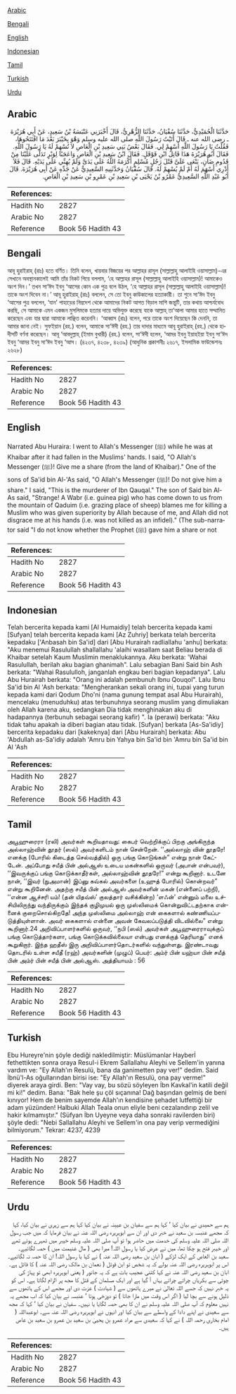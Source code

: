[Arabic](#arabic)

[Bengali](#bengali)

[English](#english)

[Indonesian](#indonesian)

[Tamil](#tamil)

[Turkish](#turkish)

[Urdu](#urdu)

## Arabic


<div dir="rtl" lang="ar" style={{fontSize:'larger',backgroundColor:'#f8f9fa',padding:20}}>
حَدَّثَنَا الْحُمَيْدِيُّ، حَدَّثَنَا سُفْيَانُ، حَدَّثَنَا الزُّهْرِيُّ، قَالَ أَخْبَرَنِي عَنْبَسَةُ بْنُ سَعِيدٍ، عَنْ أَبِي هُرَيْرَةَ ـ رضى الله عنه ـ قَالَ أَتَيْتُ رَسُولَ اللَّهِ صلى الله عليه وسلم وَهْوَ بِخَيْبَرَ بَعْدَ مَا افْتَتَحُوهَا، فَقُلْتُ يَا رَسُولَ اللَّهِ أَسْهِمْ لِي‏.‏ فَقَالَ بَعْضُ بَنِي سَعِيدِ بْنِ الْعَاصِ لاَ تُسْهِمْ لَهُ يَا رَسُولَ اللَّهِ‏.‏ فَقَالَ أَبُو هُرَيْرَةَ هَذَا قَاتِلُ ابْنِ قَوْقَلٍ‏.‏ فَقَالَ ابْنُ سَعِيدِ بْنِ الْعَاصِ وَاعَجَبًا لِوَبْرٍ تَدَلَّى عَلَيْنَا مِنْ قَدُومِ ضَأْنٍ، يَنْعَى عَلَىَّ قَتْلَ رَجُلٍ مُسْلِمٍ أَكْرَمَهُ اللَّهُ عَلَى يَدَىَّ وَلَمْ يُهِنِّي عَلَى يَدَيْهِ‏.‏ قَالَ فَلاَ أَدْرِي أَسْهَمَ لَهُ أَمْ لَمْ يُسْهِمْ لَهُ‏.‏ قَالَ سُفْيَانُ وَحَدَّثَنِيهِ السَّعِيدِيُّ عَنْ جَدِّهِ عَنْ أَبِي هُرَيْرَةَ‏.‏ قَالَ أَبُو عَبْدِ اللَّهِ السَّعِيدِيُّ عَمْرُو بْنُ يَحْيَى بْنِ سَعِيدِ بْنِ عَمْرِو بْنِ سَعِيدِ بْنِ الْعَاصِ‏.‏
</div>
<div style={{backgroundColor:'#f8f9fa',padding:20, marginBottom: 10}}><table> <thead> <tr> <th>References:</th> <th></th> </tr> </thead> <tbody><tr><td>Hadith No</td><td>2827</td></tr><tr><td>Arabic No</td><td>2827</td></tr><tr><td>Reference</td><td>Book 56 Hadith 43</td></tr></tbody></table></div>

## Bengali


<div dir="ltr" lang="bn" style={{fontSize:'larger',backgroundColor:'#f8f9fa',padding:20}}>
আবূ হুরাইরাহ্ (রাঃ) হতে বর্ণিত। তিনি বলেন, খায়বার বিজয়ের পর আল্লাহর রাসূল (সাল্লাল্লাহু আলাইহি ওয়াসাল্লাম)-এর সেখানে অবস্থানকালেই আমি তাঁর নিকট গিয়ে বললাম, ‘হে আল্লাহর রাসূল (সাল্লাল্লাহু আলাইহি ওয়াসাল্লাম)! আমাকেও অংশ দিন।’ তখন সা‘ঈদ ইবনু ‘আসের কোন এক পুত্র বলে উঠল, ‘হে আল্লাহর রাসূল (সাল্লাল্লাহু আলাইহি ওয়াসাল্লাম)! তাকে অংশ দিবেন না।’ আবূ হুরাইরাহ্ (রাঃ) বললেন, সে তো ইবনু কাউকালের হত্যাকারী। তা শুনে সা‘ঈদ ইবনু ‘আসের পুত্র বললেন, ‘যান’ পাহাড়ের নিম্নদেশ থেকে আমাদের নিকট আগত বিড়াল মাশি জন্তুটি, তার কথায় আশ্চর্যবোধ করছি, সে আমাকে এমন একজন মুসলিমকে হত্যার দায়ে অভিযুক্ত করেছে যাকে আল্লাহ্ তা‘আলা আমার হাতে সম্মানিত করেছেন এবং যার দ্বারা আমাকে লাঞ্ছিত করেননি। ‘আব্বাস (রাঃ) বলেন, পরে তাকে অংশ দিয়েছেন কি দেননি, তা আমার জানা নেই। সুফইয়ান (রহ.) বলেন, আমাকে সা‘ঈদী (রহ.) তার দাদার মাধ্যমে আবূ হুরাইরাহ্ (রহ.) থেকে হাদীসটি বর্ণনা করেছেন। আবূ ‘আবদুল্লাহ্ (ইমাম বুখারী) (রহ.) বলেন, সা‘ঈদী হলেন, ‘আমর ইবনু ইয়াহইয়া ইবনু সা‘ঈদ ইবনু ‘আমর ইবনু সা‘ঈদ ইবনু ‘আস। (৪২৩৭, ৪২৩৮, ৪২৩৯) (আধুনিক প্রকাশনীঃ ২৬১৭, ইসলামিক ফাউন্ডেশনঃ ২৬২৮)
</div>
<div style={{backgroundColor:'#f8f9fa',padding:20, marginBottom: 10}}><table> <thead> <tr> <th>References:</th> <th></th> </tr> </thead> <tbody><tr><td>Hadith No</td><td>2827</td></tr><tr><td>Arabic No</td><td>2827</td></tr><tr><td>Reference</td><td>Book 56 Hadith 43</td></tr></tbody></table></div>

## English


<div dir="ltr" lang="en" style={{fontSize:'larger',backgroundColor:'#f8f9fa',padding:20}}>
Narrated Abu Huraira: I went to Allah's Messenger (ﷺ) while he was at Khaibar after it had fallen in the Muslims' hands. I said, "O Allah's Messenger (ﷺ)! Give me a share (from the land of Khaibar)." One of the sons of Sa'id bin Al-'As said, "O Allah's Messenger (ﷺ)! Do not give him a share." I said, "This is the murderer of Ibn Qauqal." The son of Said bin Al-As said, "Strange! A Wabr (i.e. guinea pig) who has come down to us from the mountain of Qaduim (i.e. grazing place of sheep) blames me for killing a Muslim who was given superiority by Allah because of me, and Allah did not disgrace me at his hands (i.e. was not killed as an infidel)." (The sub-narrator said "I do not know whether the Prophet (ﷺ) gave him a share or not
</div>
<div style={{backgroundColor:'#f8f9fa',padding:20, marginBottom: 10}}><table> <thead> <tr> <th>References:</th> <th></th> </tr> </thead> <tbody><tr><td>Hadith No</td><td>2827</td></tr><tr><td>Arabic No</td><td>2827</td></tr><tr><td>Reference</td><td>Book 56 Hadith 43</td></tr></tbody></table></div>

## Indonesian


<div dir="ltr" lang="id" style={{fontSize:'larger',backgroundColor:'#f8f9fa',padding:20}}>
Telah bercerita kepada kami [Al Humaidiy] telah bercerita kepada kami [Sufyan] telah bercerita kepada kami [Az Zuhriy] berkata telah bercerita kepadaku ['Anbasah bin Sa'id] dari [Abu Hurairah radliallahu 'anhu] berkata: "Aku menemui Rasulullah shallallahu 'alaihi wasallam saat Beliau berada di Khaibar setelah Kaum Muslimin menaklukannya. Aku berkata: 'Wahai Rasulullah, berilah aku bagian ghanimah". Lalu sebagian Bani Said bin Ash berkata: "Wahai Rasululloh, janganlah engkau beri bagian kepadanya". Lalu Abu Hurairah berkata: "Orang ini adalah pembunuh Ibnu Qouqol". Lalu Ibnu Sa'id bin Al 'Ash berkata: "Mengherankan sekali orang ini, tupai yang turun kepada kami dari Qodum Dho'ni (nama gunung tempat asal Abu Hurairah), mencelaku (menuduhku) atas terbunuhnya seorang muslim yang dimuliakan oleh Allah karena aku, sedangkan Dia tidak menghinakan aku di hadapannya (terbunuh sebagai seorang kafir) ". Ia (perawi) berkata: "Aku tidak tahu apakah ia diberi bagian atau tidak. [Sufyan] berkata [As-Sa'idiy] bercerita kepadaku dari [kakeknya] dari [Abu Hurairah] berkata: Abu 'Abdullah as-Sa'idiy adalah 'Amru bin Yahya bin Sa'id bin 'Amru bin Sa'id bin Al 'Ash
</div>
<div style={{backgroundColor:'#f8f9fa',padding:20, marginBottom: 10}}><table> <thead> <tr> <th>References:</th> <th></th> </tr> </thead> <tbody><tr><td>Hadith No</td><td>2827</td></tr><tr><td>Arabic No</td><td>2827</td></tr><tr><td>Reference</td><td>Book 56 Hadith 43</td></tr></tbody></table></div>

## Tamil


<div dir="ltr" lang="ta" style={{fontSize:'larger',backgroundColor:'#f8f9fa',padding:20}}>
அபூஹுரைரா (ரலி) அவர்கள் கூறியதாவது: கைபர் வெற்றிக்குப் பிறகு அங்கிருந்த அல்லாஹ்வின் தூதர் (ஸல்) அவர்களிடம் நான் சென்றேன். ‘‘அல்லாஹ் வின் தூதரே! எனக்கு (போரில் கிடைத்த செல்வத்தில்) ஒரு பங்கு கொடுங்கள்” என்று நான் கேட்டேன். அப்போது சயீத் பின் அல்ஆஸ் உடைய மகன்களில் ஒருவர் (அபான் என்பவர்), ‘‘இவருக்குப் பங்கு கொடுக்காதீர்கள், அல்லாஹ்வின் தூதரே!” என்று கூறினார். உடனே நான், ‘‘இவர் (நுஅமான்) இப்னு கவ்கல் அவர்களை (உஹுத் போரில்) கொன்றவர்” என்று கூறினேன். அதற்கு சயீத் பின் அல்ஆஸ் அவர்களின் மகன் (என்னைப் பற்றி), ‘‘என்ன ஆச்சரி யம்! (தன் யிதவ்ஸ்’ குலத்தார் வசிக்கின்ற) ‘ளஃன்’ என்னும் மலை உச்சியிலிருந்து வந்திருக்கும் இந்தக் குழிமுயல் ஒரு முஸ்லிமைக் கொன்றுவிட்டதற்காக என்னைக் குறைசொல்கிறதே! அந்த முஸ்லிமை அல்லாஹ் என் கைகளால் கண்ணியப்படுத்தியுள்ளான். அவர் கைகளால் என்னை அவன் கேவலப்படுத்தி விடவில்லை” என்று கூறினார்.24 அறிவிப்பாளர்களில் ஒருவர், ‘‘நபி (ஸல்) அவர்கள் அபூஹுரைராவுக்குப் பங்கு கொடுத்தார்களா, பங்கு கொடுக்கவில்லையா என்பது எனக்குத் தெரியாது” எனக் கூறுகிறார். இந்த ஹதீஸ் இரு அறிவிப்பாளர்தொடர்களில் வந்துள்ளது. இரண்டாவது தொடரில் உள்ள சயீதீ (ரஹ்) அவர்களின் (முழுப்) பெயர்: அம்ர் பின் யஹ்யா பின் சயீத் பின் அம்ர் பின் சயீத் பின் அல்ஆஸ். அத்தியாயம் : 56
</div>
<div style={{backgroundColor:'#f8f9fa',padding:20, marginBottom: 10}}><table> <thead> <tr> <th>References:</th> <th></th> </tr> </thead> <tbody><tr><td>Hadith No</td><td>2827</td></tr><tr><td>Arabic No</td><td>2827</td></tr><tr><td>Reference</td><td>Book 56 Hadith 43</td></tr></tbody></table></div>

## Turkish


<div dir="ltr" lang="tr" style={{fontSize:'larger',backgroundColor:'#f8f9fa',padding:20}}>
Ebu Hureyre'nin şöyle dediği nakledilmiştir: Müslümanlar Hayberİ fethettikten sonra oraya ResuI-i Ekrem Sallallahu Aleyhi ve Sellem'in yanına vardım ve: "Ey Allah'ın Resulü, bana da ganimetten pay ver!" dedim. Said İbnü'l-As oğullarından birisi ise: "Ey Allah'ın Resulü, ona pay verme!" diyerek araya girdi. Ben: "Vay vay, bu sözü söyleyen İbn Kavkal'in katili değil mi ki!" dedim. Bana: "Bak hele şu çöl sıçanına! Dağ başından gelmiş de beni kınıyor! Hem de benim sayemde Allah'ın kendisine şehadet lutfettiği bir adam yüzünden! Halbuki Allah Teala onun eliyle beni cezalandırıp zelil ve hakir kılmamıştır." (Süfyan İbn Uyeyne veya daha sonraki ravilerden biri) şöyle dedi: "Nebi Sallallahu Aleyhi ve Sellem'in ona pay verip vermediğini bilmiyorum." Tekrar: 4237, 4239
</div>
<div style={{backgroundColor:'#f8f9fa',padding:20, marginBottom: 10}}><table> <thead> <tr> <th>References:</th> <th></th> </tr> </thead> <tbody><tr><td>Hadith No</td><td>2827</td></tr><tr><td>Arabic No</td><td>2827</td></tr><tr><td>Reference</td><td>Book 56 Hadith 43</td></tr></tbody></table></div>

## Urdu


<div dir="rtl" lang="ur" style={{fontSize:'larger',backgroundColor:'#f8f9fa',padding:20}}>
ہم سے حمیدی نے بیان کیا ‘ کہا ہم سے سفیان بن عیینہ نے بیان کیا کہا ہم سے زہری نے بیان کیا، کہا کہ مجھے عنبسہ بن سعید نے خبر دی اور ان سے ابوہریرہ رضی اللہ عنہ نے بیان فرمایا کہ میں جب رسول اللہ صلی اللہ علیہ وسلم کی خدمت میں حاضر ہوا تو آپ صلی اللہ علیہ وسلم خیبر میں ٹھہرے ہوئے تھے اور خیبر فتح ہو چکا تھا، میں نے عرض کیا یا رسول اللہ! میرا بھی ( مال غنیمت میں ) حصہ لگائیے۔ سعید بن العاص کے ایک لڑکے ( ابان بن سعید رضی اللہ عنہ ) نے کہا یا رسول اللہ! ان کا حصہ نہ لگائیے۔ اس پر ابوہریرہ رضی اللہ عنہ بولے کہ یہ شخص تو ابن قوتل ( نعمان بن مالک رضی اللہ عنہ ) کا قاتل ہے۔ ابان بن سعید رضی اللہ عنہ نے کہا کتنی عجیب بات ہے کہ یہ جانور ( یعنی ابوہریرہ ابھی تو پہاڑ کی چوٹی سے بکریاں چراتے چراتے یہاں آ گیا ہے اور ایک مسلمان کے قتل کا مجھ پر الزام لگاتا ہے۔ اس کو یہ خبر نہیں کہ جسے اللہ تعالیٰ نے میرے ہاتھوں سے ( شہادت ) عزت دی اور مجھے اس کے ہاتھوں سے ذلیل ہونے سے بچا لیا ( اگر اس وقت میں مارا جاتا ) تو دوزخی ہوتا ‘ عنبسہ نے بیان کیا کہ اب مجھے یہ نہیں معلوم کہ آپ صلی اللہ علیہ وسلم نے ان کا بھی حصہ لگایا یا نہیں۔ سفیان نے بیان کیا ‘ کہا کہ مجھ سے سعیدی نے اپنے دادا کے واسطے سے بیان کیا اور انہوں نے ابوہریرہ رضی اللہ عنہ سے۔ ابوعبداللہ ( امام بخاری رحمہ اللہ ) نے کہا کہ سعیدی سے مراد عمرو بن یحییٰ بن سعید بن عمرو بن سعید بن عاص ہیں۔
</div>
<div style={{backgroundColor:'#f8f9fa',padding:20, marginBottom: 10}}><table> <thead> <tr> <th>References:</th> <th></th> </tr> </thead> <tbody><tr><td>Hadith No</td><td>2827</td></tr><tr><td>Arabic No</td><td>2827</td></tr><tr><td>Reference</td><td>Book 56 Hadith 43</td></tr></tbody></table></div>